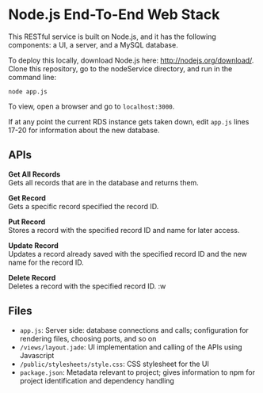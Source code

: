 Node.js End-To-End Web Stack
===========

This RESTful service is built on Node.js, and it has the following components: a UI, a server, and a MySQL database.  

To deploy this locally, download Node.js here: http://nodejs.org/download/. Clone this repository, go to the nodeService directory, and run in the command line:  

    node app.js

To view, open a browser and go to <code>localhost:3000</code>.  

If at any point the current RDS instance gets taken down, edit <code>app.js</code> lines 17-20 for information about the new database.

APIs
-----
<b>Get All Records</b>  
Gets all records that are in the database and returns them.  

<b>Get Record</b>   
Gets a specific record specified the record ID.  

<b>Put Record</b>  
Stores a record with the specified record ID and name for later access.  

<b>Update Record</b>  
Updates a record already saved with the specified record ID and the new name for the record ID.  

<b>Delete Record</b>  
Deletes a record with the specified record ID.  :w


Files
-----
* <code>app.js</code>: Server side: database connections and calls; configuration for rendering files, choosing ports, and so on
* <code>/views/layout.jade</code>: UI implementation and calling of the APIs using Javascript  
* <code>/public/stylesheets/style.css</code>: CSS stylesheet for the UI  
* <code>package.json</code>: Metadata relevant to project; gives information to npm for project identification and dependency handling  

